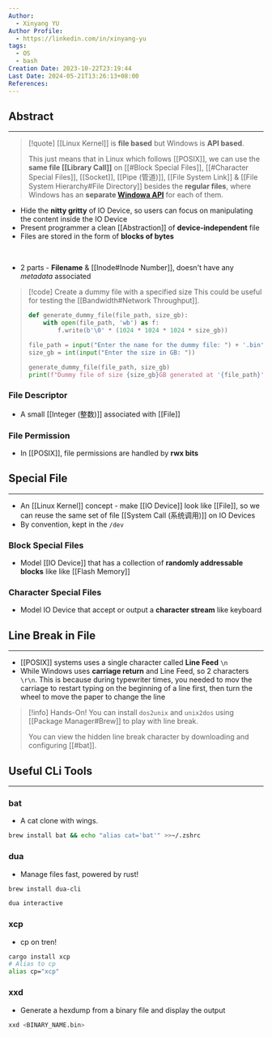 ```yaml
---
Author:
  - Xinyang YU
Author Profile:
  - https://linkedin.com/in/xinyang-yu
tags:
  - OS
  - bash
Creation Date: 2023-10-22T23:19:44
Last Date: 2024-05-21T13:26:13+08:00
References: 
---
```


## Abstract

---
>[!quote]
> [[Linux Kernel]] is **file based** but Windows is **API based**.
> 
> This just means that in Linux which follows [[POSIX]], we can use the **same file [[Library Call]]** on [[#Block Special Files]], [[#Character Special Files]], [[Socket]], [[Pipe (管道)]], [[File System Link]] & [[File System Hierarchy#File Directory]] besides the **regular files**, where Windows has an **separate [Windowa API](https://youtu.be/AJVtFae1kWk?si=IA2sWrmKoNjIzBnO)** for each of them.

- Hide the **nitty gritty** of IO Device, so users can focus on manipulating the content inside the IO Device
- Present programmer a clean [[Abstraction]] of **device-independent** file
- Files are stored in the form of **blocks of bytes**
</br>

- 2 parts - **Filename** & [[Inode#Inode Number]], doesn't have any _metadata_ associated

>[!code] Create a dummy file with a specified size
> This could be useful for testing the [[Bandwidth#Network Throughput]].
> 
> ```python
> def generate_dummy_file(file_path, size_gb):
>     with open(file_path, 'wb') as f:
>         f.write(b'\0' * (1024 * 1024 * 1024 * size_gb))
> 
> file_path = input("Enter the name for the dummy file: ") + '.bin'
> size_gb = int(input("Enter the size in GB: "))
> 
> generate_dummy_file(file_path, size_gb)
> print(f"Dummy file of size {size_gb}GB generated at '{file_path}'")
> ```

### File Descriptor
- A small [[Integer (整数)]] associated with [[File]]
### File Permission
- In [[POSIX]], file permissions are handled by **rwx bits**


## Special File
---

- An [[Linux Kernel]] concept - make [[IO Device]] look like [[File]], so we can reuse the same set of file [[System Call (系统调用)]] on IO Devices
- By convention, kept in the `/dev`

### Block Special Files
- Model [[IO Device]] that has a collection of **randomly addressable blocks** like like [[Flash Memory]]

### Character Special Files
- Model IO Device that accept or output a **character stream** like keyboard

## Line Break in File
---
- [[POSIX]] systems uses a single character called **Line Feed** `\n`
- While Windows uses **carriage return** and Line Feed, so 2 characters `\r\n`. This is because during typewriter times, you needed to mov the carriage to restart typing on the beginning of a line first, then turn the wheel to move the paper to change the line

>[!info] Hands-On!
>You can install `dos2unix` and `unix2dos` using [[Package Manager#Brew]] to play with line break.
>
> You can view the hidden line break character by downloading and configuring [[#bat]].

## Useful CLi Tools
---
### bat
- A cat clone with wings.
```bash
brew install bat && echo "alias cat='bat'" >>~/.zshrc
```

### dua
- Manage files fast, powered by rust!
```bash
brew install dua-cli

dua interactive
```

### xcp
- cp on tren!
```bash
cargo install xcp
# Alias to cp
alias cp="xcp"
```

### xxd
- Generate a hexdump from a binary file and display the output
```bash 
xxd <BINARY_NAME.bin>
```






